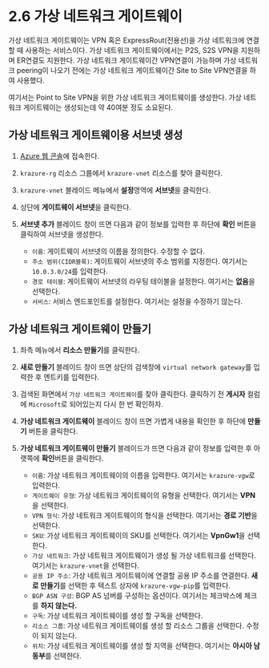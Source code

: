 # 2.6 가상 네트워크 게이트웨이

가상 네트워크 게이트웨이는 VPN 혹은 ExpressRout(전용선)을 가상 네트워크에 연결할 때 사용하는 서비스이다. 가상 네트워크 게이트웨이에서는 P2S, S2S VPN을 지원하며 ER연결도 지원한다. 가상 네트워크 게이트웨이간 VPN연결이 가능하며 가상 네트워크 peering이 나오기 전에는 가상 네트워크 게이트웨이간 Site to Site VPN연결을 하여 사용했다.

여기서는 Point to Site VPN을 위한 가상 네트워크 게이트웨이를 생성한다. 가상 네트워크 게이트웨이는 생성되는데 약 40여분 정도 소요된다.

## 가상 네트워크 게이트웨이용 서브넷 생성

1. [Azure 웹 콘솔](https://portal.azure.com)에 접속한다.

2. `krazure-rg` 리소스 그룹에서 `krazure-vnet` 리소스를 찾아 클릭한다.

3. `krazure-vnet` 블레이드 메뉴에서 **설정**영역에 **서브넷**을 클릭한다.

4. 상단에 **게이트웨이 서브넷**을 클릭한다.

5. **서브넷 추가** 블레이드 창이 뜨면 다음과 같이 정보를 입력한 후 하단에 **확인** 버튼을 클릭하여 서브넷을 생성한다.
    - `이름`: 게이트웨이 서브넷의 이름을 정의한다. 수정할 수 없다.
    - `주소 범위(CIDR블록)`: 게이트웨이 서브넷의 주소 범위를 지정한다. 여기서는 `10.0.3.0/24`를 입력한다.
    - `경로 테이블`: 게이트웨이 서브넷의 라우팅 테이블을 설정한다. 여기서는 **없음**을 선택한다.
    - `서비스`: 서비스 엔드포인트를 설정한다. 여기서는 설정을 수정하기 않는다.

## 가상 네트워크 게이트웨이 만들기

1. 좌측 메뉴에서 **리소스 만들기**를 클릭한다.

2. **새로 만들기** 블레이드 창이 뜨면 상단의 검색창에 `virtual network gateway`를 입력한 후 엔트키를 입력한다.

3. 검색된 화면에서 `가상 네트워크 게이트웨이`를 찾아 클릭한다. 클릭하기 전 **게시자** 컬럼에 `Microsoft`로 되어있는지 다시 한 번 확인하자.

4. **가상 네트워크 게이트웨이** 블레이드 창이 뜨면 가볍게 내용을 확인한 후 하단에 **만들기** 버튼을 클릭한다.

5. **가상 네트워크 게이트웨이 만들기** 블레이드가 뜨면 다음과 같이 정보를 입력한 후 아랫쪽에 **확인**버튼을 클릭한다.
    - `이름`: 가상 네트워크 게이트웨이의 이름을 입력한다. 여기서는 `krazure-vgw`로 입력한다.
    - `게이트웨이 유형`: 가상 네트워크 게이트웨이의 유형을 선택한다. 여기서는 **VPN**을 선택한다.
    - `VPN 형식`: 가상 네트워크 게이트웨이의 형식을 선택한다. 여기서는 **경로 기반**을 선택한다.
    - `SKU`: 가상 네트워크 게이트웨이의 SKU를 선택한다. 여기서는 **VpnGw1**을 선택한다.
    - `가상 네트워크`: 가상 네트워크 게이트웨이가 생성 될 가상 네트워크를 선택한다. 여기서는 `krazure-vnet`을 선택한다.
    - `공용 IP 주소`: 가상 네트워크 게이트웨이에 연결할 공용 IP 주소를 연결한다. **새로 만들기**를 선택한 후 텍스트 상자에 `krazure-vgw-pip`를 입력한다.
    - `BGP ASN 구성`: BGP AS 넘버를 구성하는 옵션이다. 여기서는 체크박스에 체크를 **하지 않는다.**
    - `구독`: 가상 네트워크 게이트웨이를 생성 할 구독을 선택한다.
    - `리소스 그룹`: 가상 네트워크 게이트웨이를 생성 할 리소스 그룹을 선택한다. 수정이 되지 않는다.
    - `위치`: 가상 네트워크 게이트웨이를 생성 할 지역을 선택한다. 여기서는 **아시아 남동부**를 선택한다.